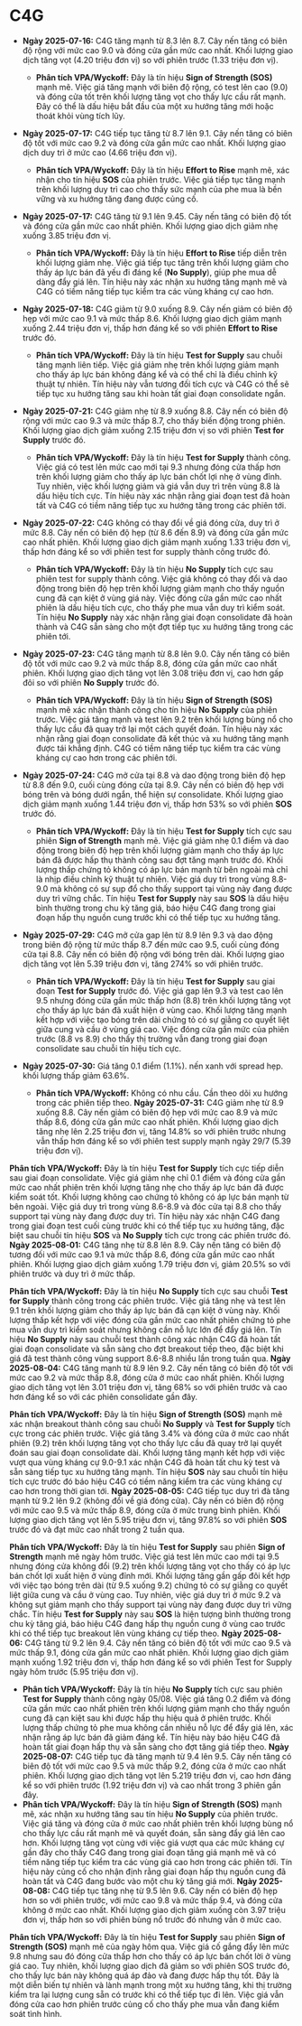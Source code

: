 # C4G

- **Ngày 2025-07-16:** C4G tăng mạnh từ 8.3 lên 8.7. Cây nến tăng có biên độ rộng với mức cao 9.0 và đóng cửa gần mức cao nhất. Khối lượng giao dịch tăng vọt (4.20 triệu đơn vị) so với phiên trước (1.33 triệu đơn vị).
    - **Phân tích VPA/Wyckoff:** Đây là tín hiệu **Sign of Strength (SOS)** mạnh mẽ. Việc giá tăng mạnh với biên độ rộng, có test lên cao (9.0) và đóng cửa tốt trên khối lượng tăng vọt cho thấy lực cầu rất mạnh. Đây có thể là dấu hiệu bắt đầu của một xu hướng tăng mới hoặc thoát khỏi vùng tích lũy.

- **Ngày 2025-07-17:** C4G tiếp tục tăng từ 8.7 lên 9.1. Cây nến tăng có biên độ tốt với mức cao 9.2 và đóng cửa gần mức cao nhất. Khối lượng giao dịch duy trì ở mức cao (4.66 triệu đơn vị).
    - **Phân tích VPA/Wyckoff:** Đây là tín hiệu **Effort to Rise** mạnh mẽ, xác nhận cho tín hiệu **SOS** của phiên trước. Việc giá tiếp tục tăng mạnh trên khối lượng duy trì cao cho thấy sức mạnh của phe mua là bền vững và xu hướng tăng đang được củng cố.

- **Ngày 2025-07-17:** C4G tăng từ 9.1 lên 9.45. Cây nến tăng có biên độ tốt và đóng cửa gần mức cao nhất phiên. Khối lượng giao dịch giảm nhẹ xuống 3.85 triệu đơn vị.
    - **Phân tích VPA/Wyckoff:** Đây là tín hiệu **Effort to Rise** tiếp diễn trên khối lượng giảm nhẹ. Việc giá tiếp tục tăng trên khối lượng giảm cho thấy áp lực bán đã yếu đi đáng kể (**No Supply**), giúp phe mua dễ dàng đẩy giá lên. Tín hiệu này xác nhận xu hướng tăng mạnh mẽ và C4G có tiềm năng tiếp tục kiểm tra các vùng kháng cự cao hơn.

- **Ngày 2025-07-18:** C4G giảm từ 9.0 xuống 8.9. Cây nến giảm có biên độ hẹp với mức cao 9.1 và mức thấp 8.6. Khối lượng giao dịch giảm mạnh xuống 2.44 triệu đơn vị, thấp hơn đáng kể so với phiên **Effort to Rise** trước đó.
    - **Phân tích VPA/Wyckoff:** Đây là tín hiệu **Test for Supply** sau chuỗi tăng mạnh liên tiếp. Việc giá giảm nhẹ trên khối lượng giảm mạnh cho thấy áp lực bán không đáng kể và có thể chỉ là điều chỉnh kỹ thuật tự nhiên. Tín hiệu này vẫn tương đối tích cực và C4G có thể sẽ tiếp tục xu hướng tăng sau khi hoàn tất giai đoạn consolidate ngắn.

- **Ngày 2025-07-21:** C4G giảm nhẹ từ 8.9 xuống 8.8. Cây nến có biên độ rộng với mức cao 9.3 và mức thấp 8.7, cho thấy biến động trong phiên. Khối lượng giao dịch giảm xuống 2.15 triệu đơn vị so với phiên **Test for Supply** trước đó.
    - **Phân tích VPA/Wyckoff:** Đây là tín hiệu **Test for Supply** thành công. Việc giá có test lên mức cao mới tại 9.3 nhưng đóng cửa thấp hơn trên khối lượng giảm cho thấy áp lực bán chốt lợi nhẹ ở vùng đỉnh. Tuy nhiên, việc khối lượng giảm và giá vẫn duy trì trên vùng 8.8 là dấu hiệu tích cực. Tín hiệu này xác nhận rằng giai đoạn test đã hoàn tất và C4G có tiềm năng tiếp tục xu hướng tăng trong các phiên tới.

- **Ngày 2025-07-22:** C4G không có thay đổi về giá đóng cửa, duy trì ở mức 8.8. Cây nến có biên độ hẹp (từ 8.6 đến 8.9) và đóng cửa gần mức cao nhất phiên. Khối lượng giao dịch giảm mạnh xuống 1.33 triệu đơn vị, thấp hơn đáng kể so với phiên test for supply thành công trước đó.
    - **Phân tích VPA/Wyckoff:** Đây là tín hiệu **No Supply** tích cực sau phiên test for supply thành công. Việc giá không có thay đổi và dao động trong biên độ hẹp trên khối lượng giảm mạnh cho thấy nguồn cung đã cạn kiệt ở vùng giá này. Việc đóng cửa gần mức cao nhất phiên là dấu hiệu tích cực, cho thấy phe mua vẫn duy trì kiểm soát. Tín hiệu **No Supply** này xác nhận rằng giai đoạn consolidate đã hoàn thành và C4G sẵn sàng cho một đợt tiếp tục xu hướng tăng trong các phiên tới.

- **Ngày 2025-07-23:** C4G tăng mạnh từ 8.8 lên 9.0. Cây nến tăng có biên độ tốt với mức cao 9.2 và mức thấp 8.8, đóng cửa gần mức cao nhất phiên. Khối lượng giao dịch tăng vọt lên 3.08 triệu đơn vị, cao hơn gấp đôi so với phiên **No Supply** trước đó.
    - **Phân tích VPA/Wyckoff:** Đây là tín hiệu **Sign of Strength (SOS)** mạnh mẽ xác nhận thành công cho tín hiệu **No Supply** của phiên trước. Việc giá tăng mạnh và test lên 9.2 trên khối lượng bùng nổ cho thấy lực cầu đã quay trở lại một cách quyết đoán. Tín hiệu này xác nhận rằng giai đoạn consolidate đã kết thúc và xu hướng tăng mạnh được tái khẳng định. C4G có tiềm năng tiếp tục kiểm tra các vùng kháng cự cao hơn trong các phiên tới.

- **Ngày 2025-07-24:** C4G mở cửa tại 8.8 và dao động trong biên độ hẹp từ 8.8 đến 9.0, cuối cùng đóng cửa tại 8.9. Cây nến có biên độ hẹp với bóng trên và bóng dưới ngắn, thể hiện sự consolidate. Khối lượng giao dịch giảm mạnh xuống 1.44 triệu đơn vị, thấp hơn 53% so với phiên **SOS** trước đó.
    - **Phân tích VPA/Wyckoff:** Đây là tín hiệu **Test for Supply** tích cực sau phiên **Sign of Strength** mạnh mẽ. Việc giá giảm nhẹ 0.1 điểm và dao động trong biên độ hẹp trên khối lượng giảm mạnh cho thấy áp lực bán đã được hấp thụ thành công sau đợt tăng mạnh trước đó. Khối lượng thấp chứng tỏ không có áp lực bán mạnh từ bên ngoài mà chỉ là nhịp điều chỉnh kỹ thuật tự nhiên. Việc giá duy trì trong vùng 8.8-9.0 mà không có sự sụp đổ cho thấy support tại vùng này đang được duy trì vững chắc. Tín hiệu **Test for Supply** này sau **SOS** là dấu hiệu bình thường trong chu kỳ tăng giá, báo hiệu C4G đang trong giai đoạn hấp thụ nguồn cung trước khi có thể tiếp tục xu hướng tăng.

- **Ngày 2025-07-29:** C4G mở cửa gap lên từ 8.9 lên 9.3 và dao động trong biên độ rộng từ mức thấp 8.7 đến mức cao 9.5, cuối cùng đóng cửa tại 8.8. Cây nến có biên độ rộng với bóng trên dài. Khối lượng giao dịch tăng vọt lên 5.39 triệu đơn vị, tăng 274% so với phiên trước.
    - **Phân tích VPA/Wyckoff:** Đây là tín hiệu **Test for Supply** sau giai đoạn **Test for Supply** trước đó. Việc giá gap lên 9.3 và test cao lên 9.5 nhưng đóng cửa gần mức thấp hơn (8.8) trên khối lượng tăng vọt cho thấy áp lực bán đã xuất hiện ở vùng cao. Khối lượng tăng mạnh kết hợp với việc tạo bóng trên dài chứng tỏ có sự giằng co quyết liệt giữa cung và cầu ở vùng giá cao. Việc đóng cửa gần mức của phiên trước (8.8 vs 8.9) cho thấy thị trường vẫn đang trong giai đoạn consolidate sau chuỗi tín hiệu tích cực.

- **Ngày 2025-07-30:** Giá tăng 0.1 điểm (1.1%). nến xanh với spread hẹp. khối lượng thấp giảm 63.6%.
    - **Phân tích VPA/Wyckoff:** Không có nhu cầu. Cần theo dõi xu hướng trong các phiên tiếp theo.
**Ngày 2025-07-31:** C4G giảm nhẹ từ 8.9 xuống 8.8. Cây nến giảm có biên độ hẹp với mức cao 8.9 và mức thấp 8.6, đóng cửa gần mức cao nhất phiên. Khối lượng giao dịch tăng nhẹ lên 2.25 triệu đơn vị, tăng 14.8% so với phiên trước nhưng vẫn thấp hơn đáng kể so với phiên test supply mạnh ngày 29/7 (5.39 triệu đơn vị).

**Phân tích VPA/Wyckoff:** Đây là tín hiệu **Test for Supply** tích cực tiếp diễn sau giai đoạn consolidate. Việc giá giảm nhẹ chỉ 0.1 điểm và đóng cửa gần mức cao nhất phiên trên khối lượng tăng nhẹ cho thấy áp lực bán đã được kiểm soát tốt. Khối lượng không cao chứng tỏ không có áp lực bán mạnh từ bên ngoài. Việc giá duy trì trong vùng 8.6-8.9 và đóc cửa tại 8.8 cho thấy support tại vùng này đang được duy trì. Tín hiệu này xác nhận C4G đang trong giai đoạn test cuối cùng trước khi có thể tiếp tục xu hướng tăng, đặc biệt sau chuỗi tín hiệu **SOS** và **No Supply** tích cực trong các phiên trước đó.
**Ngày 2025-08-01:** C4G tăng nhẹ từ 8.8 lên 8.9. Cây nến tăng có biên độ tương đối với mức cao 9.1 và mức thấp 8.6, đóng cửa gần mức cao nhất phiên. Khối lượng giao dịch giảm xuống 1.79 triệu đơn vị, giảm 20.5% so với phiên trước và duy trì ở mức thấp.

**Phân tích VPA/Wyckoff:** Đây là tín hiệu **No Supply** tích cực sau chuỗi **Test for Supply** thành công trong các phiên trước. Việc giá tăng nhẹ và test lên 9.1 trên khối lượng giảm cho thấy áp lực bán đã cạn kiệt ở vùng này. Khối lượng thấp kết hợp với việc đóng cửa gần mức cao nhất phiên chứng tỏ phe mua vẫn duy trì kiểm soát nhưng không cần nỗ lực lớn để đẩy giá lên. Tín hiệu **No Supply** này sau chuỗi test thành công xác nhận C4G đã hoàn tất giai đoạn consolidate và sẵn sàng cho đợt breakout tiếp theo, đặc biệt khi giá đã test thành công vùng support 8.6-8.8 nhiều lần trong tuần qua.
**Ngày 2025-08-04:** C4G tăng mạnh từ 8.9 lên 9.2. Cây nến tăng có biên độ tốt với mức cao 9.2 và mức thấp 8.8, đóng cửa ở mức cao nhất phiên. Khối lượng giao dịch tăng vọt lên 3.01 triệu đơn vị, tăng 68% so với phiên trước và cao hơn đáng kể so với các phiên consolidate gần đây.

**Phân tích VPA/Wyckoff:** Đây là tín hiệu **Sign of Strength (SOS)** mạnh mẽ xác nhận breakout thành công sau chuỗi **No Supply** và **Test for Supply** tích cực trong các phiên trước. Việc giá tăng 3.4% và đóng cửa ở mức cao nhất phiên (9.2) trên khối lượng tăng vọt cho thấy lực cầu đã quay trở lại quyết đoán sau giai đoạn consolidate dài. Khối lượng tăng mạnh kết hợp với việc vượt qua vùng kháng cự 9.0-9.1 xác nhận C4G đã hoàn tất chu kỳ test và sẵn sàng tiếp tục xu hướng tăng mạnh. Tín hiệu **SOS** này sau chuỗi tín hiệu tích cực trước đó báo hiệu C4G có tiềm năng kiểm tra các vùng kháng cự cao hơn trong thời gian tới.
**Ngày 2025-08-05:** C4G tiếp tục duy trì đà tăng mạnh từ 9.2 lên 9.2 (không đổi về giá đóng cửa). Cây nến có biên độ rộng với mức cao 9.5 và mức thấp 8.9, đóng cửa ở mức trung bình phiên. Khối lượng giao dịch tăng vọt lên 5.95 triệu đơn vị, tăng 97.8% so với phiên **SOS** trước đó và đạt mức cao nhất trong 2 tuần qua.

**Phân tích VPA/Wyckoff:** Đây là tín hiệu **Test for Supply** sau phiên **Sign of Strength** mạnh mẽ ngày hôm trước. Việc giá test lên mức cao mới tại 9.5 nhưng đóng cửa không đổi (9.2) trên khối lượng tăng vọt cho thấy có áp lực bán chốt lợi xuất hiện ở vùng đỉnh mới. Khối lượng tăng gần gấp đôi kết hợp với việc tạo bóng trên dài (từ 9.5 xuống 9.2) chứng tỏ có sự giằng co quyết liệt giữa cung và cầu ở vùng cao. Tuy nhiên, việc giá duy trì ở mức 9.2 và không sụt giảm mạnh cho thấy support tại vùng này đang được duy trì vững chắc. Tín hiệu **Test for Supply** này sau **SOS** là hiện tượng bình thường trong chu kỳ tăng giá, báo hiệu C4G đang hấp thụ nguồn cung ở vùng cao trước khi có thể tiếp tục breakout lên vùng kháng cự tiếp theo.
**Ngày 2025-08-06:** C4G tăng từ 9.2 lên 9.4. Cây nến tăng có biên độ tốt với mức cao 9.5 và mức thấp 9.1, đóng cửa gần mức cao nhất phiên. Khối lượng giao dịch giảm mạnh xuống 1.92 triệu đơn vị, thấp hơn đáng kể so với phiên Test for Supply ngày hôm trước (5.95 triệu đơn vị).
- **Phân tích VPA/Wyckoff:** Đây là tín hiệu **No Supply** tích cực sau phiên **Test for Supply** thành công ngày 05/08. Việc giá tăng 0.2 điểm và đóng cửa gần mức cao nhất phiên trên khối lượng giảm mạnh cho thấy nguồn cung đã cạn kiệt sau khi được hấp thụ hiệu quả ở phiên trước. Khối lượng thấp chứng tỏ phe mua không cần nhiều nỗ lực để đẩy giá lên, xác nhận rằng áp lực bán đã giảm đáng kể. Tín hiệu này báo hiệu C4G đã hoàn tất giai đoạn hấp thụ và sẵn sàng cho đợt tăng giá tiếp theo.
**Ngày 2025-08-07:** C4G tiếp tục đà tăng mạnh từ 9.4 lên 9.5. Cây nến tăng có biên độ tốt với mức cao 9.5 và mức thấp 9.2, đóng cửa ở mức cao nhất phiên. Khối lượng giao dịch tăng vọt lên 5.219 triệu đơn vị, cao hơn đáng kể so với phiên trước (1.92 triệu đơn vị) và cao nhất trong 3 phiên gần đây.
- **Phân tích VPA/Wyckoff:** Đây là tín hiệu **Sign of Strength (SOS)** mạnh mẽ, xác nhận xu hướng tăng sau tín hiệu **No Supply** của phiên trước. Việc giá tăng và đóng cửa ở mức cao nhất phiên trên khối lượng bùng nổ cho thấy lực cầu rất mạnh mẽ và quyết đoán, sẵn sàng đẩy giá lên cao hơn. Khối lượng tăng vọt cùng với việc giá vượt qua các mức kháng cự gần đây cho thấy C4G đang trong giai đoạn tăng giá mạnh mẽ và có tiềm năng tiếp tục kiểm tra các vùng giá cao hơn trong các phiên tới. Tín hiệu này củng cố cho nhận định rằng giai đoạn hấp thụ nguồn cung đã hoàn tất và C4G đang bước vào một chu kỳ tăng giá mới.
**Ngày 2025-08-08:** C4G tiếp tục tăng nhẹ từ 9.5 lên 9.6. Cây nến có biên độ hẹp hơn so với phiên trước, với mức cao 9.8 và mức thấp 9.4, và đóng cửa không ở mức cao nhất. Khối lượng giao dịch giảm xuống còn 3.97 triệu đơn vị, thấp hơn so với phiên bùng nổ trước đó nhưng vẫn ở mức cao.

**Phân tích VPA/Wyckoff:** Đây là tín hiệu **Test for Supply** sau phiên **Sign of Strength (SOS)** mạnh mẽ của ngày hôm qua. Việc giá cố gắng đẩy lên mức 9.8 nhưng sau đó đóng cửa thấp hơn cho thấy có áp lực bán chốt lời ở vùng giá cao. Tuy nhiên, khối lượng giao dịch đã giảm so với phiên SOS trước đó, cho thấy lực bán này không quá áp đảo và đang được hấp thụ tốt. Đây là một diễn biến tự nhiên và lành mạnh trong một xu hướng tăng, khi thị trường kiểm tra lại lượng cung sẵn có trước khi có thể tiếp tục đi lên. Việc giá vẫn đóng cửa cao hơn phiên trước củng cố cho thấy phe mua vẫn đang kiểm soát tình hình.
